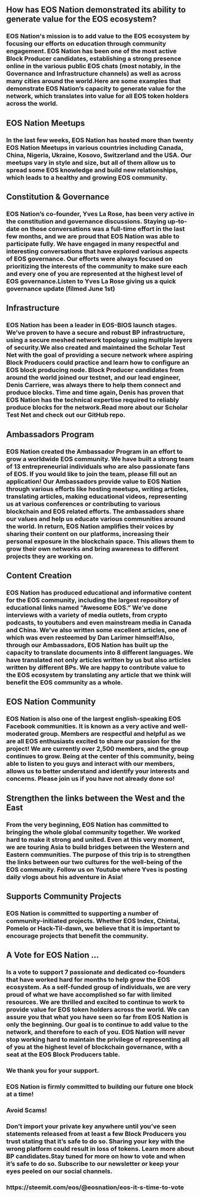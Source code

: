 <h2 class='m-p-m-t-b text-align-left'> How has EOS Nation demonstrated its ability to generate value for the EOS ecosystem?</h2>

<h3 class='m-p-m-t-b'> EOS Nation's mission is to add value to the EOS ecosystem by focusing our efforts on education through community engagement. EOS Nation has been one of the most active Block Producer candidates, establishing a strong presence online in the various public EOS chats (most notably, in the Governance and Infrastructure channels) as well as across many cities around the world.Here are some examples that demonstrate EOS Nation’s capacity to generate value for the network, which translates into value for all EOS token holders across the world.</h3>

<h2 class='m-p-m-t-b text-align-left'> EOS Nation Meetups</h2>

<h3 class='m-p-m-t-b'> In the last few weeks, EOS Nation has hosted more than twenty EOS Nation Meetups in various countries including Canada, China, Nigeria, Ukraine, Kosovo, Switzerland and the USA. Our meetups vary in style and size, but all of them allow us to spread some EOS knowledge and build new relationships, which leads to a healthy and growing EOS community.</h3>

<h2 class='m-p-m-t-b text-align-left'> Constitution & Governance</h2>

<h3 class='m-p-m-t-b'> EOS Nation’s co-founder, Yves La Rose, has been very active in the constitution and governance discussions. Staying up-to-date on those conversations was a full-time effort in the last few months, and we are proud that EOS Nation was able to participate fully. We have engaged in many respectful and interesting conversations that have explored various aspects of EOS governance. Our efforts were always focused on prioritizing the interests of the community to make sure each and every one of you are represented at the highest level of EOS governance.Listen to Yves La Rose giving us a quick governance update (filmed June 1st)</h3>

<h2 class='m-p-m-t-b text-align-left'> Infrastructure</h2>

<h3 class='m-p-m-t-b'> EOS Nation has been a leader in EOS-BIOS launch stages. We’ve proven to have a secure and robust BP infrastructure, using a secure meshed network topology using multiple layers of security.We also created and maintained the Scholar Test Net with the goal of providing a secure network where aspiring Block Producers could practice and learn how to configure an EOS block producing node. Block Producer candidates from around the world joined our testnet, and our lead engineer, Denis Carriere, was always there to help them connect and produce blocks. Time and time again, Denis has proven that EOS Nation has the technical expertise required to reliably produce blocks for the network.Read more about our Scholar Test Net and check out our GitHub repo.</h3>

<h2 class='m-p-m-t-b text-align-left'> Ambassadors Program</h2>

<h3 class='m-p-m-t-b'> EOS Nation created the Ambassador Program in an effort to grow a worldwide EOS community. We have built a strong team of 13 entrepreneurial individuals who are also passionate fans of EOS. If you would like to join the team, please fill out an application! Our Ambassadors provide value to EOS Nation through various efforts like hosting meetups, writing articles, translating articles, making educational videos, representing us at various conferences or contributing to various blockchain and EOS related efforts. The ambassadors share our values and help us educate various communities around the world. In return, EOS Nation amplifies their voices by sharing their content on our platforms, increasing their personal exposure in the blockchain space. This allows them to grow their own networks and bring awareness to different projects they are working on.</h3>

<h2 class='m-p-m-t-b text-align-left'> Content Creation</h2>

<h3 class='m-p-m-t-b'> EOS Nation has produced educational and informative content for the EOS community, including the largest repository of educational links named “Awesome EOS.” We’ve done interviews with a variety of media outlets, from crypto podcasts, to youtubers and even mainstream media in Canada and China. We’ve also written some excellent articles, one of which was even resteemed by Dan Larimer himself!Also, through our Ambassadors, EOS Nation has built up the capacity to translate documents into 8 different languages. We have translated not only articles written by us but also articles written by different BPs. We are happy to contribute value to the EOS ecosystem by translating any article that we think will benefit the EOS community as a whole.</h3>

<h2 class='m-p-m-t-b text-align-left'> EOS Nation Community</h2>

<h3 class='m-p-m-t-b'> EOS Nation is also one of the largest english-speaking EOS Facebook communities. It is known as a very active and well-moderated group. Members are respectful and helpful as we are all EOS enthusiasts excited to share our passion for the project! We are currently over 2,500 members, and the group continues to grow. Being at the center of this community, being able to listen to you guys and interact with our members, allows us to better understand and identify your interests and concerns. Please join us if you have not already done so!</h3>

<h2 class='m-p-m-t-b text-align-left'> Strengthen the links between the West and the East</h2>

<h3 class='m-p-m-t-b'> From the very beginning, EOS Nation has committed to bringing the whole global community together. We worked hard to make it strong and united. Even at this very moment, we are touring Asia to build bridges between the Western and Eastern communities. The purpose of this trip is to strengthen the links between our two cultures for the well-being of the EOS community. Follow us on Youtube where Yves is posting daily vlogs about his adventure in Asia!</h3>

<h2 class='m-p-m-t-b text-align-left'> Supports Community Projects</h2>

<h3 class='m-p-m-t-b'> EOS Nation is committed to supporting a number of community-initiated projects. Whether EOS Index, Chintai, Pomelo or Hack-Til-dawn, we believe that it is important to encourage projects that benefit the community.</h3>

<h2 class='m-p-m-t-b text-align-left'> A Vote for EOS Nation …</h2>

<h3 class='m-p-m-t-b'> Is a vote to support 7 passionate and dedicated co-founders that have worked hard for months to help grow the EOS ecosystem. As a self-funded group of individuals, we are very proud of what we have accomplished so far with limited resources. We are thrilled and excited to continue to work to provide value for EOS token holders across the world. We can assure you that what you have seen so far from EOS Nation is only the beginning. Our goal is to continue to add value to the network, and therefore to each of you. EOS Nation will never stop working hard to maintain the privilege of representing all of you at the highest level of blockchain governance, with a seat at the EOS Block Producers table.</h3>

<h3 class='m-p-m-t-b'> We thank you for your support. </h3>

<h3 class='m-p-m-t-b'> EOS Nation is firmly committed to building our future one block at a time!</h3>

<h3 class='m-p-m-t-b'> Avoid Scams!</h3>

<h3 class='m-p-m-t-b'> Don’t import your private key anywhere until you’ve seen statements released from at least a few Block Producers you trust stating that it’s safe to do so. Sharing your key with the wrong platform could result in loss of tokens. Learn more about BP candidates.Stay tuned for more on how to vote and when it’s safe to do so. Subscribe to our newsletter or keep your eyes peeled on our social channels.‍</h3>

<h3 class='m-p-m-t-b'> https://steemit.com/eos/@eosnation/eos-it-s-time-to-vote</h3>
